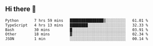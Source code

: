 ## Hi there 👋

<!--START_SECTION:waka-->

```txt
Python       7 hrs 59 mins   ███████████████▒░░░░░░░░░   61.01 %
TypeScript   4 hrs 13 mins   ████████░░░░░░░░░░░░░░░░░   32.33 %
Bash         30 mins         █░░░░░░░░░░░░░░░░░░░░░░░░   03.91 %
Other        18 mins         ▓░░░░░░░░░░░░░░░░░░░░░░░░   02.34 %
JSON         1 min           ░░░░░░░░░░░░░░░░░░░░░░░░░   00.14 %
```

<!--END_SECTION:waka-->
